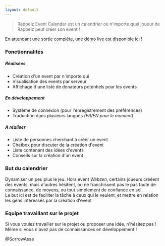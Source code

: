 ```yaml
---
layout: default
---
```


>Rappelz Event Calendar est un calendrier où n'importe quel joueur de Rappelz peut créer son event !  

En attendant une sortie complète, une [démo live est disponible ici !](http://democalendar.stairwaytoweb.fr/index.php?lang=fr)

### Fonctionnalités

##### Réalisées
* Création d'un event par n'importe qui
* Visualisation des events par serveur
* Affichage d'une liste de donateurs potentiels pour les events

##### En développement
* Système de connexion (pour l'enregistrement des préférences)
* Traduction dans plusieurs langues *(FR/EN pour le moment)*

##### A réaliser
* Liste de personnes cherchant à créer un event
* Chatbox pour discuter de la création d'event
* Liste contenant des idées d'events
* Conseils sur la création d'un event

### But du calendrier 

Dynamiser un peu plus le jeu. Hors event *Webzen*, certains joueurs crééent des events, mais d'autres hésitent, ou ne franchissent pas le pas faute de connaissance, de moyens, ou tout simplement de confiance en soi.  
Le but ici est de faciliter la tâche à ceux qui le veulent, et mettre en relation les gens intéressés par la création d'event

### Equipe travaillant sur le projet

Si vous voulez travailler sur le projet ou proposer une idée, n'hésitez pas ! Même si vous n'avez pas de connaissances en développement !

@SorrowAssa


<style type="text-css">
    .page-header {
        height: 100%;
        -webkit-background-size: cover;
        -moz-background-size: cover;
        -o-background-size: cover;
        background-size: cover;
        background-repeat:no-repeat;
        background-color: #1d2951;
        background-color: #393e7d;
        background: rgb(57,62,125);
        background: linear-gradient(180deg, rgba(57,62,125,1) 0%, rgba(42,48,95,1) 100%);
    }
<style>
